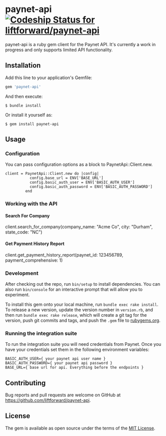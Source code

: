 # paynet-api [ ![Codeship Status for liftforward/paynet-api](https://codeship.com/projects/6b0c0240-9794-0133-be98-668c447e66c0/status?branch=master)](https://codeship.com/projects/125854)

paynet-api is a ruby gem client for the Paynet API. It's currently a work in progress and only supports limited API functionality.

## Installation
Add this line to your application's Gemfile:

```ruby
gem 'paynet-api'
```

And then execute:

```
$ bundle install
```

Or install it yourself as:

```
$ gem install paynet-api
```
## Usage

### Configuration
You can pass configuration options as a block to PaynetApi::Client.new.
```
client = PaynetApi::Client.new do |config|
           config.base_url = ENV['BASE_URL']
           config.basic_auth_user = ENV['BASIC_AUTH_USER']
           config.basic_auth_password = ENV['BASIC_AUTH_PASSWORD']
         end
```

### Working with the API

#### Search For Company
client.search_for_company(company_name: "Acme Co", city: "Durham", state_code: "NC")

#### Get Payment History Report
client.get_payment_history_report(paynet_id: 123456789, payment_comprehensive: 1)

### Development
After checking out the repo, run `bin/setup` to install dependencies. You can also run `bin/console` for an interactive prompt that will allow you to experiment.

To install this gem onto your local machine, run `bundle exec rake install`. To release a new version, update the version number in `version.rb`, and then run `bundle exec rake release`, which will create a git tag for the version, push git commits and tags, and push the `.gem` file to [rubygems.org](https://rubygems.org).

### Running the integration suite
To run the integration suite you will need credentials from Paynet. Once you have your credentials set them in the following environment variables:
```
BASIC_AUTH_USER={ your paynet api user name }
BASIC_AUTH_PASSWORD={ your paynet api password }
BASE_URL={ base url for api. Everything before the endpoints }
```

## Contributing
Bug reports and pull requests are welcome on GitHub at https://github.com/liftforward/paynet-api.

## License
The gem is available as open source under the terms of the [MIT License](http://opensource.org/licenses/MIT).
